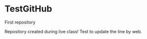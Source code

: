 # TestGitHub
 First repository

 Repository created during live class!
 Test to update the line by web.

